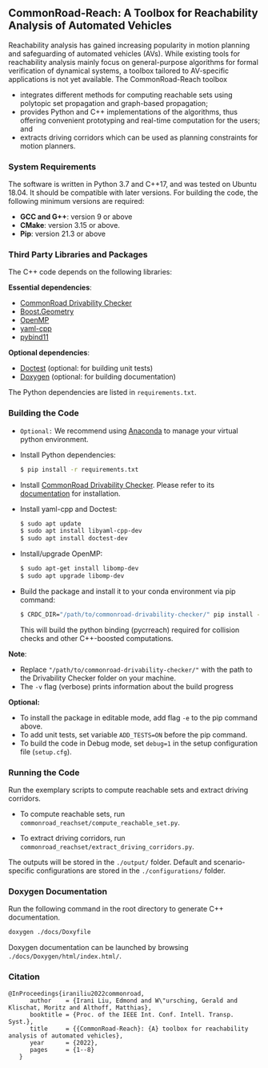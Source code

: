 ## CommonRoad-Reach: A Toolbox for Reachability Analysis of Automated Vehicles

Reachability analysis has gained increasing popularity in motion planning and safeguarding of automated vehicles (AVs). While existing tools for reachability analysis mainly focus on general-purpose algorithms for formal verification of dynamical systems, a toolbox tailored to AV-specific applications is not yet available. The CommonRoad-Reach toolbox

- integrates different methods for computing reachable sets using polytopic set propagation and graph-based propagation;
- provides Python and C++ implementations of the algorithms, thus offering convenient prototyping and real-time computation for the users; and
- extracts driving corridors which can be used as planning constraints for motion planners.

### System Requirements

The software is written in Python 3.7 and C++17, and was tested on Ubuntu 18.04. It should be compatible with later 
versions. For building the code, the following minimum versions are required:
  * **GCC and G++**: version 9 or above
  * **CMake**: version 3.15 or above.
  * **Pip**: version 21.3 or above


### Third Party Libraries and Packages

The C++ code depends on the following libraries: 

**Essential dependencies**:
* [CommonRoad Drivability Checker](https://commonroad.in.tum.de/drivability-checker)
* [Boost.Geometry](https://www.boost.org/doc/libs/1_79_0/libs/geometry/doc/html/index.html)
* [OpenMP](https://www.openmp.org/)
* [yaml-cpp](https://github.com/jbeder/yaml-cpp)
* [pybind11](https://github.com/pybind/pybind11)
  
**Optional dependencies**:
* [Doctest](https://github.com/doctest/doctest) (optional: for building unit tests)
* [Doxygen](https://doxygen.nl/) (optional: for building documentation)

The Python dependencies are listed in `requirements.txt`.

### Building the Code

* `Optional:` We recommend using [Anaconda](https://www.anaconda.com/) to manage your virtual python environment.

* Install Python dependencies:

  ```bash
  $ pip install -r requirements.txt
  ```

* Install [CommonRoad Drivability Checker](https://commonroad.in.tum.de/drivability-checker). Please refer to its [documentation](https://commonroad.in.tum.de/docs/commonroad-drivability-checker/sphinx/installation.html) for installation.

* Install yaml-cpp and Doctest:
  ```bash
  $ sudo apt update
  $ sudo apt install libyaml-cpp-dev
  $ sudo apt install doctest-dev
  ```

* Install/upgrade OpenMP:

  ```bash
  $ sudo apt-get install libomp-dev
  $ sudo apt upgrade libomp-dev
  ```

* Build the package and install it to your conda environment via pip command:

  ```bash
  $ CRDC_DIR="/path/to/commonroad-drivability-checker/" pip install -v .
  ```
  This will build the python binding (pycrreach) required for collision checks and other C++-boosted computations.


**Note**: 

  * Replace `"/path/to/commonroad-drivability-checker/"` with the path to the Drivability Checker folder on your machine.
  * The `-v` flag (verbose) prints information about the build progress

**Optional:**

- To install the package in editable mode, add flag `-e` to the pip command above.
- To add unit tests,  set variable `ADD_TESTS=ON` before the pip command.
- To build the code in Debug mode, set `debug=1` in the setup configuration file (`setup.cfg`).

### Running the Code

Run the exemplary scripts to compute reachable sets and extract driving corridors.

* To compute reachable sets, run ``commonroad_reachset/compute_reachable_set.py``.

- To extract driving corridors, run ``commonroad_reachset/extract_driving_corridors.py``.

The outputs will be stored in the ``./output/`` folder. Default and scenario-specific configurations are stored in the ``./configurations/`` folder.

### Doxygen Documentation

Run the following command in the root directory to generate C++ documentation. 

```bash
doxygen ./docs/Doxyfile
```

Doxygen documentation can be launched by browsing ``./docs/Doxygen/html/index.html/``.

### Citation

```text
@InProceedings{iraniliu2022commonroad,
      author    = {Irani Liu, Edmond and W\"ursching, Gerald and Klischat, Moritz and Althoff, Matthias},
      booktitle = {Proc. of the IEEE Int. Conf. Intell. Transp. Syst.},
      title     = {{CommonRoad-Reach}: {A} toolbox for reachability analysis of automated vehicles},
      year      = {2022},
      pages     = {1--8}
   }
```

